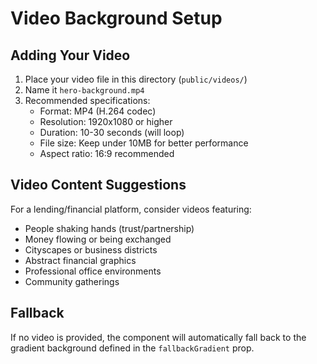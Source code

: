 # Video Background Setup

## Adding Your Video

1. Place your video file in this directory (`public/videos/`)
2. Name it `hero-background.mp4`
3. Recommended specifications:
   - Format: MP4 (H.264 codec)
   - Resolution: 1920x1080 or higher
   - Duration: 10-30 seconds (will loop)
   - File size: Keep under 10MB for better performance
   - Aspect ratio: 16:9 recommended

## Video Content Suggestions

For a lending/financial platform, consider videos featuring:
- People shaking hands (trust/partnership)
- Money flowing or being exchanged
- Cityscapes or business districts
- Abstract financial graphics
- Professional office environments
- Community gatherings

## Fallback

If no video is provided, the component will automatically fall back to the gradient background defined in the `fallbackGradient` prop.
